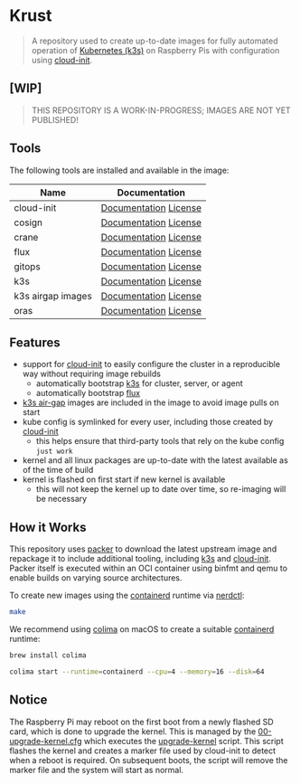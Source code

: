 # Krust

> A repository used to create up-to-date images for fully automated operation of [Kubernetes (k3s)][k3s-url] on 
> Raspberry Pis with configuration using [cloud-init][cloud-init-url].

## \[WIP\]

> THIS REPOSITORY IS A WORK-IN-PROGRESS; IMAGES ARE NOT YET PUBLISHED!

## Tools

The following tools are installed and available in the image:

| Name              | Documentation                                                 |
| ----------------- | ------------------------------------------------------------- |
| cloud-init        | [Documentation][cloud-init-url] [License][cloud-init-license] |
| cosign            | [Documentation][cosign-url] [License][cosign-license]         |
| crane             | [Documentation][crane-url] [License][crane-license]           |
| flux              | [Documentation][flux-url] [License][flux-license]             |
| gitops            | [Documentation][gitops-url] [License][gitops-license]         |
| k3s               | [Documentation][k3s-url] [License][k3s-license]               |
| k3s airgap images | [Documentation][k3s-airgap-url] [License][k3s-license]        |
| oras              | [Documentation][oras-url] [License][oras-license]             |

## Features

* support for [cloud-init][cloud-init-url] to easily configure the cluster in a reproducible way without requiring image 
  rebuilds
  * automatically bootstrap [k3s][k3s-url] for cluster, server, or agent
  * automatically bootstrap [flux][flux-url]
* [k3s air-gap][k3s-airgap-url] images are included in the image to avoid image pulls on start
* kube config is symlinked for every user, including those created by [cloud-init][cloud-init-url]
  * this helps ensure that third-party tools that rely on the kube config `just work`
* kernel and all linux packages are up-to-date with the latest available as of the time of build
* kernel is flashed on first start if new kernel is available
  * this will not keep the kernel up to date over time, so re-imaging will be necessary

## How it Works

This repository uses [packer][packer-url] to download the latest upstream image and repackage it to include additional
tooling, including [k3s][k3s-url] and [cloud-init][cloud-init-url]. Packer itself is executed within an OCI container
using binfmt and qemu to enable builds on varying source architectures.

To create new images using the [containerd][containerd-url] runtime via [nerdctl][nerdctl-url]:

```sh
make
```

We recommend using [colima][colima-url] on macOS to create a suitable [containerd][containerd-url] runtime:

```sh
brew install colima

colima start --runtime=containerd --cpu=4 --memory=16 --disk=64
```

## Notice

The Raspberry Pi may reboot on the first boot from a newly flashed SD card, which is done to upgrade the kernel. This is
managed by the [00-upgrade-kernel.cfg](./overlay/etc/cloud/cloud.cfg.d/00-upgrade-kernel.cfg) which executes
the [upgrade-kernel](./overlay/usr/local/bin/upgrade-kernel) script. This script flashes the kernel and creates a
marker file used by cloud-init to detect when a reboot is required. On subsequent boots, the script will remove the
marker file and the system will start as normal.

[cloud-init-url]: https://cloudinit.readthedocs.io
[cloud-init-license]: https://github.com/canonical/cloud-init/blob/main/LICENSE
[cosign-url]: https://docs.sigstore.dev/cosign/overview
[cosign-license]: https://github.com/sigstore/docs/blob/main/LICENSE
[crane-url]: https://github.com/google/go-containerregistry/blob/main/cmd/crane/doc/crane.md
[crane-license]: https://github.com/google/go-containerregistry/blob/main/LICENSE
[flux-url]: https://fluxcd.io
[flux-license]: https://github.com/fluxcd/flux2/blob/main/LICENSE
[gitops-url]: https://docs.gitops.weave.works/docs/references/cli-reference/gitops/
[gitops-license]: https://github.com/weaveworks/weave-gitops/blob/main/LICENSE
[k3s-url]: https://k3s.io
[k3s-license]: https://github.com/k3s-io/k3s/blob/master/LICENSE
[k3s-airgap-url]: https://docs.k3s.io/installation/airgap
[oras-url]: https://oras.land
[oras-license]: https://github.com/oras-project/oras/blob/main/LICENSE
[packer-url]: https://www.packer.io/
[packer-license]: https://github.com/hashicorp/packer/blob/main/LICENSE
[colima-url]: https://github.com/abiosoft/colima
[colima-license]: https://github.com/abiosoft/colima/blob/main/LICENSE
[containerd-url]: https://containerd.io
[containerd-license]: https://github.com/containerd/containerd/blob/main/LICENSE
[nerdctl-url]: https://github.com/containerd/nerdctl
[nerdctl-license]: https://github.com/containerd/nerdctl/blob/master/LICENSE

